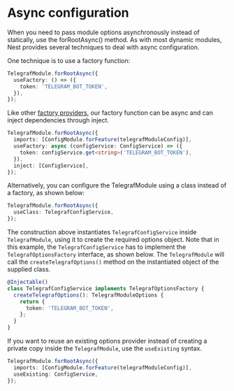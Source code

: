 # Async configuration
When you need to pass module options asynchronously instead of statically, use the forRootAsync() method. As with most dynamic modules, Nest provides several techniques to deal with async configuration.

One technique is to use a factory function:

```typescript
TelegrafModule.forRootAsync({
  useFactory: () => ({
    token: 'TELEGRAM_BOT_TOKEN',
  }),
});
```

Like other [factory providers](https://docs.nestjs.com/fundamentals/custom-providers#factory-providers-usefactory), our factory function can be async and can inject dependencies through inject.

```typescript
TelegrafModule.forRootAsync({
  imports: [ConfigModule.forFeature(telegrafModuleConfig)],
  useFactory: async (configService: ConfigService) => ({
    token: configService.get<string>('TELEGRAM_BOT_TOKEN'),
  }),
  inject: [ConfigService],
});
```

Alternatively, you can configure the TelegrafModule using a class instead of a factory, as shown below:

```typescript
TelegrafModule.forRootAsync({
  useClass: TelegrafConfigService,
});
```

The construction above instantiates `TelegrafConfigService` inside `TelegrafModule`, using it to create the required options object. Note that in this example, the `TelegrafConfigService` has to implement the `TelegrafOptionsFactory` interface, as shown below. The `TelegrafModule` will call the `createTelegrafOptions()` method on the instantiated object of the supplied class.

```typescript
@Injectable()
class TelegrafConfigService implements TelegrafOptionsFactory {
  createTelegrafOptions(): TelegrafModuleOptions {
    return {
      token: 'TELEGRAM_BOT_TOKEN',
    };
  }
}
```

If you want to reuse an existing options provider instead of creating a private copy inside the `TelegrafModule`, use the `useExisting` syntax.

```typescript
TelegrafModule.forRootAsync({
  imports: [ConfigModule.forFeature(telegrafModuleConfig)],
  useExisting: ConfigService,
});
```
